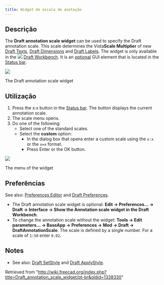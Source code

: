 ```yaml
---
title: Widget de escala de anotação
---
```

## Descrição

The **Draft annotation scale widget** can be used to specify the Draft annotation scale. This scale determines the Vista**Scale Multiplier** of new [Draft Texts](/Draft_Text "Draft Text"), [Draft Dimensions](/Draft_Dimension "Draft Dimension") and [Draft Labels](/Draft_Label "Draft Label"). The widget is only available in the ![](/images/Workbench_Draft.svg) [Draft Workbench](/Draft_Workbench "Draft Workbench"). It is an [optional](#Preferences) GUI element that is located in the [Status bar](/Status_bar "Status bar").

![](/images/Draft_annotation_scale_widget_button.png)

The Draft annotation scale widget

## Utilização

1. Press the x:x button in the [Status bar](/Status_bar "Status bar"). The button displays the current annotation scale.
2. The scale menu opens.
3. Do one of the following:
   * Select one of the standard scales.
   * Select the **custom** option:
     + In the dialog box that opens enter a custom scale using the `x:x` or the `x=x` format.
     + Press Enter or the OK button.

![](/images/Draft_annotation_scale_widget_menu.png)

The menu of the widget

## Preferências

See also: [Preferences Editor](/Preferences_Editor "Preferences Editor") and [Draft Preferences](/Draft_Preferences "Draft Preferences").

* The Draft annotation scale widget is optional: **Edit → Preferences... → Draft → Interface → Show the Annotation scale widget in the Draft Workbench**.
* To change the annotation scale without the widget: **Tools → Edit parameters... → BaseApp → Preferences → Mod → Draft → DraftAnnotationScale**. The scale is defined by a single number. For a scale of `1:50` enter `0.02`.

## Notes

* See also: [Draft SetStyle](/Draft_SetStyle "Draft SetStyle") and [Draft ApplyStyle](/Draft_ApplyStyle "Draft ApplyStyle").

Retrieved from "<http://wiki.freecad.org/index.php?title=Draft_annotation_scale_widget/pt-br&oldid=1338330>"